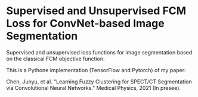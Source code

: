 # Supervised and Unsupervised FCM Loss for ConvNet-based Image Segmentation
Supervised and unsupervised loss functions for image segmentation based on the classical FCM objective function.

This is a Pythone implementation (TensorFlow and Pytorch) of my paper:

Chen, Junyu, et al. "Learning Fuzzy Clustering for SPECT/CT Segmentation via Convolutional Neural Networks." Medical Physics, 2021 (In presee).
